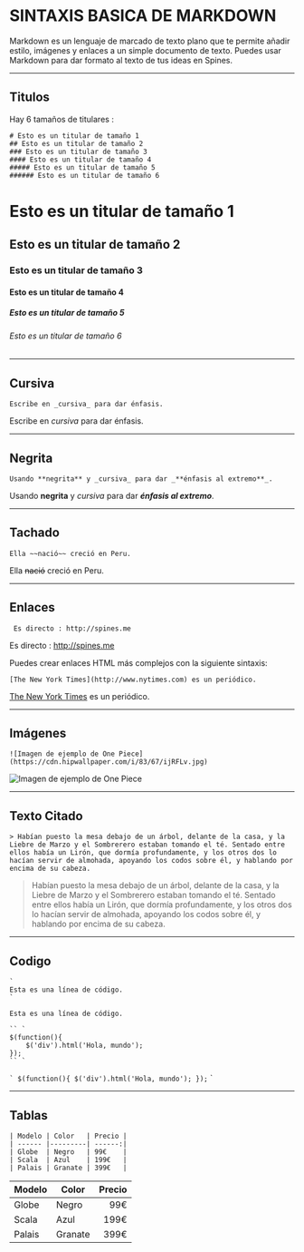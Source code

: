 # SINTAXIS BASICA DE MARKDOWN

Markdown es un lenguaje de marcado de texto plano que te permite añadir estilo, imágenes y enlaces a un simple documento de texto. Puedes usar Markdown para dar formato al texto de tus ideas en Spines.

---
## Titulos
Hay 6 tamaños de titulares :

    # Esto es un titular de tamaño 1
    ## Esto es un titular de tamaño 2
    ### Esto es un titular de tamaño 3
    #### Esto es un titular de tamaño 4
    ##### Esto es un titular de tamaño 5
    ###### Esto es un titular de tamaño 6


# Esto es un titular de tamaño 1
## Esto es un titular de tamaño 2
### Esto es un titular de tamaño 3
#### Esto es un titular de tamaño 4
##### Esto es un titular de tamaño 5
###### Esto es un titular de tamaño 6

---
## Cursiva

    Escribe en _cursiva_ para dar énfasis.

Escribe en _cursiva_   para dar énfasis.

---
## Negrita

    Usando **negrita** y _cursiva_ para dar _**énfasis al extremo**_.

Usando **negrita** y _cursiva_ para dar _**énfasis al extremo**_.

---

## Tachado

    Ella ~~nació~~ creció en Peru.

Ella ~~nació~~ creció en Peru.

---

## Enlaces
     Es directo : http://spines.me

Es directo :  http://spines.me

Puedes crear enlaces HTML más complejos con la siguiente sintaxis:

    [The New York Times](http://www.nytimes.com) es un periódico.

[The New York Times](http://www.nytimes.com) es un periódico.

---


## Imágenes

    ![Imagen de ejemplo de One Piece](https://cdn.hipwallpaper.com/i/83/67/ijRFLv.jpg)


![Imagen de ejemplo de One Piece](https://cdn.hipwallpaper.com/i/83/67/ijRFLv.jpg)

---

## Texto Citado

    > Habían puesto la mesa debajo de un árbol, delante de la casa, y la Liebre de Marzo y el Sombrerero estaban tomando el té. Sentado entre ellos había un Lirón, que dormía profundamente, y los otros dos lo hacían servir de almohada, apoyando los codos sobre él, y hablando por encima de su cabeza.

> Habían puesto la mesa debajo de un árbol, delante de la casa, y la Liebre de Marzo y el Sombrerero estaban tomando el té. Sentado entre ellos había un Lirón, que dormía profundamente, y los otros dos lo hacían servir de almohada, apoyando los codos sobre él, y hablando por encima de su cabeza.


---

## Codigo

    `
    Esta es una línea de código.
    `   
`
 Esta es una línea de código.
`

    `` `
    $(function(){
        $('div').html('Hola, mundo');
    });
    `` `

`` `
$(function(){
    $('div').html('Hola, mundo');
});
`` `


---

## Tablas

    | Modelo | Color   | Precio |
    | ------ |---------| ------:|
    | Globe  | Negro   | 99€    |
    | Scala  | Azul    | 199€   |
    | Palais | Granate | 399€   |

| Modelo | Color   | Precio |
| ------ |---------| ------:|
| Globe  | Negro   | 99€    |
| Scala  | Azul    | 199€   |
| Palais | Granate | 399€   |